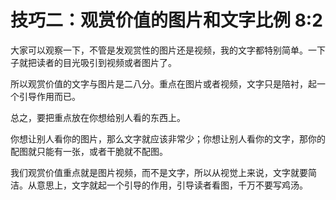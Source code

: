 # 技巧二：观赏价值的图片和文字比例 8:2

大家可以观察一下，不管是发观赏性的图片还是视频，我的文字都特别简单。一下子就把读者的目光吸引到视频或者图片了。

所以观赏价值的文字与图片是二八分。重点在图片或者视频，文字只是陪衬，起一个引导作用而已。

总之，要把重点放在你想给别人看的东西上。

你想让别人看你的图片，那么文字就应该非常少；你想让别人看你的文字，那你的配图就只能有一张，或者干脆就不配图。

我们观赏价值重点就是图片视频，而不是文字，所以从视觉上来说，文字就要简洁。从意思上，文字就起一个引导的作用，引导读者看图，千万不要写鸡汤。